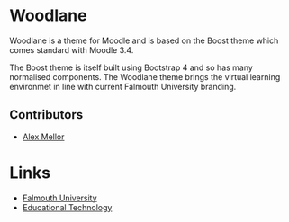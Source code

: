 # Woodlane

Woodlane is a theme for Moodle and is based on the Boost theme which comes standard with Moodle 3.4.

The Boost theme is itself built using Bootstrap 4 and so has many normalised components. The Woodlane theme brings the virtual learning environmet in line with current Falmouth University branding.

## Contributors
- [Alex Mellor](https://github.com/arghlex)

# Links
- [Falmouth University](http://www.falmouth.ac.uk/)
- [Educational Technology](https://et.falmouth.ac.uk/)
